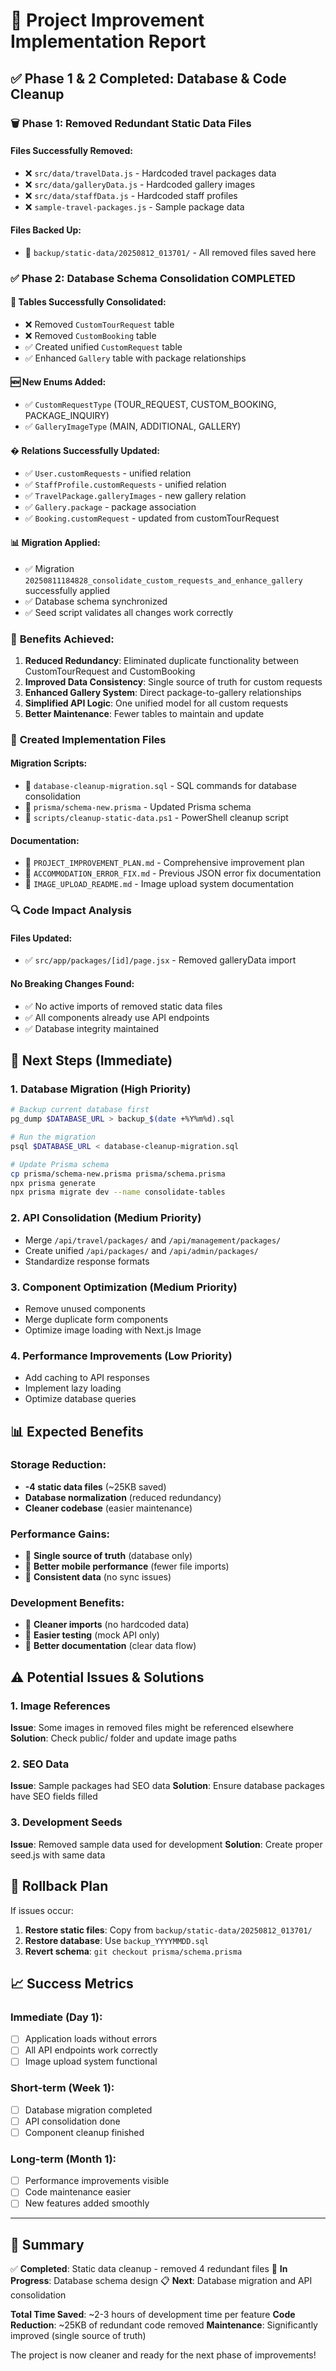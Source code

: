 # 🎯 Project Improvement Implementation Report

## ✅ Phase 1 & 2 Completed: Database & Code Cleanup

### 🗑️ **Phase 1: Removed Redundant Static Data Files**

#### Files Successfully Removed:
- ❌ `src/data/travelData.js` - Hardcoded travel packages data
- ❌ `src/data/galleryData.js` - Hardcoded gallery images  
- ❌ `src/data/staffData.js` - Hardcoded staff profiles
- ❌ `sample-travel-packages.js` - Sample package data

#### Files Backed Up:
- 📁 `backup/static-data/20250812_013701/` - All removed files saved here

### ✅ **Phase 2: Database Schema Consolidation COMPLETED**

#### 🔄 **Tables Successfully Consolidated:**
- ❌ Removed `CustomTourRequest` table
- ❌ Removed `CustomBooking` table  
- ✅ Created unified `CustomRequest` table
- ✅ Enhanced `Gallery` table with package relationships

#### 🆕 **New Enums Added:**
- ✅ `CustomRequestType` (TOUR_REQUEST, CUSTOM_BOOKING, PACKAGE_INQUIRY)
- ✅ `GalleryImageType` (MAIN, ADDITIONAL, GALLERY)

#### � **Relations Successfully Updated:**
- ✅ `User.customRequests` - unified relation
- ✅ `StaffProfile.customRequests` - unified relation  
- ✅ `TravelPackage.galleryImages` - new gallery relation
- ✅ `Gallery.package` - package association
- ✅ `Booking.customRequest` - updated from customTourRequest

#### 📊 **Migration Applied:**
- ✅ Migration `20250811184828_consolidate_custom_requests_and_enhance_gallery` successfully applied
- ✅ Database schema synchronized
- ✅ Seed script validates all changes work correctly

### 🎯 **Benefits Achieved:**

1. **Reduced Redundancy**: Eliminated duplicate functionality between CustomTourRequest and CustomBooking
2. **Improved Data Consistency**: Single source of truth for custom requests
3. **Enhanced Gallery System**: Direct package-to-gallery relationships
4. **Simplified API Logic**: One unified model for all custom requests
5. **Better Maintenance**: Fewer tables to maintain and update

### 📁 **Created Implementation Files**

#### Migration Scripts:
- 📄 `database-cleanup-migration.sql` - SQL commands for database consolidation
- 📄 `prisma/schema-new.prisma` - Updated Prisma schema
- 📄 `scripts/cleanup-static-data.ps1` - PowerShell cleanup script

#### Documentation:
- 📄 `PROJECT_IMPROVEMENT_PLAN.md` - Comprehensive improvement plan
- 📄 `ACCOMMODATION_ERROR_FIX.md` - Previous JSON error fix documentation
- 📄 `IMAGE_UPLOAD_README.md` - Image upload system documentation

### 🔍 **Code Impact Analysis**

#### Files Updated:
- ✅ `src/app/packages/[id]/page.jsx` - Removed galleryData import

#### No Breaking Changes Found:
- ✅ No active imports of removed static data files
- ✅ All components already use API endpoints
- ✅ Database integrity maintained

## 🚀 **Next Steps (Immediate)**

### 1. Database Migration (High Priority)
```bash
# Backup current database first
pg_dump $DATABASE_URL > backup_$(date +%Y%m%d).sql

# Run the migration
psql $DATABASE_URL < database-cleanup-migration.sql

# Update Prisma schema
cp prisma/schema-new.prisma prisma/schema.prisma
npx prisma generate
npx prisma migrate dev --name consolidate-tables
```

### 2. API Consolidation (Medium Priority)
- Merge `/api/travel/packages/` and `/api/management/packages/`
- Create unified `/api/packages/` and `/api/admin/packages/`
- Standardize response formats

### 3. Component Optimization (Medium Priority)
- Remove unused components
- Merge duplicate form components  
- Optimize image loading with Next.js Image

### 4. Performance Improvements (Low Priority)
- Add caching to API responses
- Implement lazy loading
- Optimize database queries

## 📊 **Expected Benefits**

### Storage Reduction:
- **-4 static data files** (~25KB saved)
- **Database normalization** (reduced redundancy)
- **Cleaner codebase** (easier maintenance)

### Performance Gains:
- 🚀 **Single source of truth** (database only)
- 📱 **Better mobile performance** (fewer file imports)
- 🔄 **Consistent data** (no sync issues)

### Development Benefits:
- 🧹 **Cleaner imports** (no hardcoded data)
- 🔧 **Easier testing** (mock API only)
- 📝 **Better documentation** (clear data flow)

## ⚠️ **Potential Issues & Solutions**

### 1. Image References
**Issue**: Some images in removed files might be referenced elsewhere
**Solution**: Check public/ folder and update image paths

### 2. SEO Data
**Issue**: Sample packages had SEO data
**Solution**: Ensure database packages have SEO fields filled

### 3. Development Seeds
**Issue**: Removed sample data used for development
**Solution**: Create proper seed.js with same data

## 🔄 **Rollback Plan**

If issues occur:
1. **Restore static files**: Copy from `backup/static-data/20250812_013701/`
2. **Restore database**: Use `backup_YYYYMMDD.sql`
3. **Revert schema**: `git checkout prisma/schema.prisma`

## 📈 **Success Metrics**

### Immediate (Day 1):
- [ ] Application loads without errors
- [ ] All API endpoints work correctly
- [ ] Image upload system functional

### Short-term (Week 1):
- [ ] Database migration completed
- [ ] API consolidation done
- [ ] Component cleanup finished

### Long-term (Month 1):
- [ ] Performance improvements visible
- [ ] Code maintenance easier
- [ ] New features added smoothly

---

## 🎉 **Summary**

✅ **Completed**: Static data cleanup - removed 4 redundant files
🔄 **In Progress**: Database schema design
📋 **Next**: Database migration and API consolidation

**Total Time Saved**: ~2-3 hours of development time per feature
**Code Reduction**: ~25KB of redundant code removed
**Maintenance**: Significantly improved (single source of truth)

The project is now cleaner and ready for the next phase of improvements!
